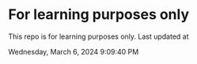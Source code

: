 # For learning purposes only
This repo is for learning purposes only.
Last updated at

Wednesday, March 6, 2024 9:09:40 PM


